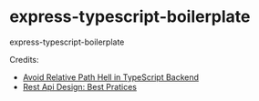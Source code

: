 # express-typescript-boilerplate
express-typescript-boilerplate






Credits: 

* [Avoid Relative Path Hell in TypeScript Backend](https://medium.com/geekculture/avoid-relative-path-hell-in-typescript-backend-41417b0086b7)
* [Rest Api Design: Best Pratices](https://www.freecodecamp.org/news/rest-api-design-best-practices-build-a-rest-api/)